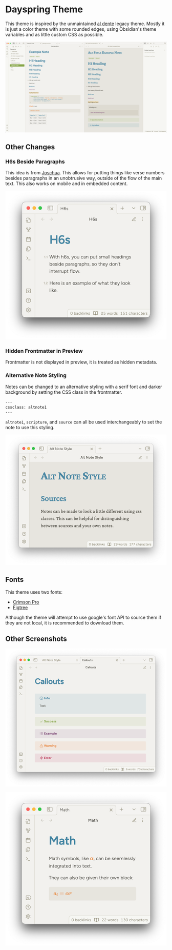 # Dayspring Theme

This theme is inspired by the unmaintained [al dente](https://github.com/chad-bennett/al-dente-obsidian-theme) legacy theme. Mostly it is just a color theme with some rounded edges, using Obsidian's theme variables and as little custom CSS as possible.

![Fullsize Screenshot](/screenshots/fullsize.png)

## Other Changes

### H6s Beside Paragraphs

This idea is from [Joschua](https://joschuasgarden.com/50+Slipbox/CSS+Obsidian+Snippets). This allows for putting things like verse numbers besides paragraphs in an unobtrusive way, outside of the flow of the main text. This also works on mobile and in embedded content.

![H6 Screenshot](/screenshots/h6.png)

### Hidden Frontmatter in Preview

Frontmatter is not displayed in preview, it is treated as hidden metadata.

### Alternative Note Styling

Notes can be changed to an alternative styling with a serif font and darker background by setting the CSS class in the frontmatter.

```
---
cssclass: altnote1
---
```

`altnote1`, `scripture`, and `source` can all be used interchangeably to set the note to use this styling.

![Alt Style Screenshot](/screenshots/altstyle.png)

## Fonts

This theme uses two fonts:

-   [Crimson Pro](https://fonts.google.com/specimen/Crimson+Pro)
-   [Figtree](https://fonts.google.com/specimen/Figtree)

Although the theme will attempt to use google's font API to source them if they are not local, it is recommended to download them.

## Other Screenshots

![Callouts Screenshot](/screenshots/callouts.png)

![Math Screenshot](/screenshots/math.png)
